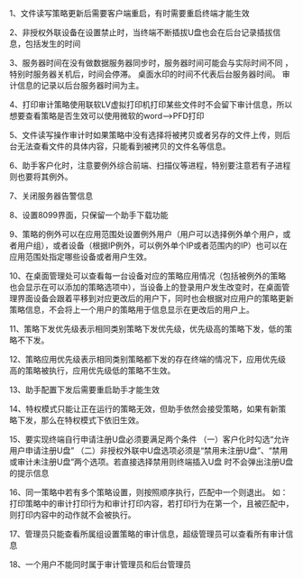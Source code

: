 1、文件读写策略更新后需要客户端重启，有时需要重启终端才能生效

2、非授权外联设备在设置禁止时，当终端不断插拔U盘也会在后台记录插拔信息，包括发生的时间

3、服务器时间在没有做数据服务器同步时，服务器时间可能会与实际时间不同 ，特别时服务器关机后，时间会停滞。
桌面水印的时间不代表后台服务器时间。
审计信息的记录以后台服务器时间为主。

4、打印审计策略使用联软LV虚拟打印机打印某些文件时不会留下审计信息，所以想要查看策略是否生效可以使用微软的word——>PFD打印

5、文件读写操作审计时如果策略中没有选择将被拷贝或者另存的文件上传，则后台无法查看文件的具体内容，只能看到被拷贝的文件名等信息。

6、助手客户化时，注意要例外综合前端、扫描仪等进程，特别要注意若有子进程则也要将其例外。

7、关闭服务器告警信息

8、设置8099界面，只保留一个助手下载功能

9、策略的例外可以在应用范围处设置例外用户（用户可以选择例外单个用户，或者用户组），或者设备（根据IP例外，可以例外单个IP或者范围内的IP）也可以在应用范围处指定哪些设备或者用户生效。

10、在桌面管理处可以查看每一台设备对应的策略应用情况（包括被例外的策略也会显示在可以添加的策略选项中），当设备上的登录用户发生改变时，在桌面管理界面设备会跟着平移到对应更改后的用户下，同时也会根据对应用户的策略更新策略信息，不会将上一个用户的策略用于信息显示在更改后的用户上。

11、策略下发优先级表示相同类别策略下发优先级，优先级高的策略下发，低的策略不下发。

12、策略应用优先级表示相同类别策略都下发的存在终端的情况下，应用优先级高的策略被执行，应用优先级低的策略不生效。

13、助手配置下发后需要重启助手才能生效

14、特权模式只能让正在运行的策略无效，但助手依然会接受策略，如果有新策略下发，那么在特权模式下依旧生效。

15、要实现终端自行申请注册U盘必须要满足两个条件
	（一）客户化时勾选“允许用户申请注册U盘”
	（二）非授权外联中U盘选项必须是“禁用未注册U盘”、“禁用或审计未注册U盘”两个选项。若直接选择禁用则终端插入U盘	时不会弹出注册U盘的提示信息

16、同一策略中若有多个策略设置，则按照顺序执行，匹配中一个则退出。
	如：打印策略中的审计打印行为和审计打印内容，若打印行为在第一个，且被匹配中，则打印内容中的动作就不会被执行。

17、管理员只能查看所属组设置策略的审计信息，超级管理员可以查看所有审计信息

18、一个用户不能同时属于审计管理员和后台管理员